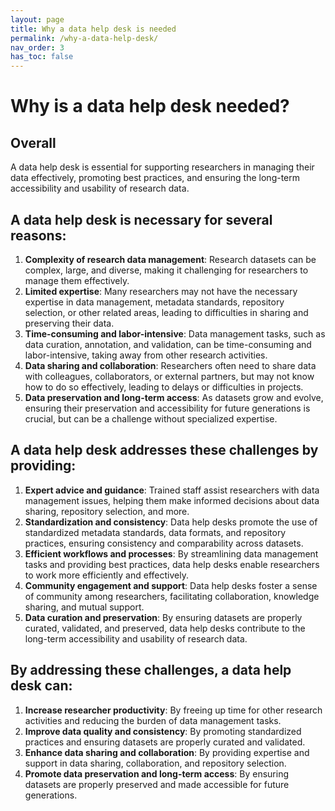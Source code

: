 ```yaml
---
layout: page
title: Why a data help desk is needed
permalink: /why-a-data-help-desk/
nav_order: 3
has_toc: false
---
```


# Why is a data help desk needed?

## Overall

A data help desk is essential for supporting researchers in managing their data
effectively, promoting best practices, and ensuring the long-term accessibility
and usability of research data.

## A data help desk is necessary for several reasons:

1. **Complexity of research data management**: Research datasets can be complex,
   large, and diverse, making it challenging for researchers to manage them
   effectively.
2. **Limited expertise**: Many researchers may not have the necessary expertise
   in data management, metadata standards, repository selection, or other
   related areas, leading to difficulties in sharing and preserving their data.
3. **Time-consuming and labor-intensive**: Data management tasks, such as data
   curation, annotation, and validation, can be time-consuming and
   labor-intensive, taking away from other research activities.
4. **Data sharing and collaboration**: Researchers often need to share data with
   colleagues, collaborators, or external partners, but may not know how to do
   so effectively, leading to delays or difficulties in projects.
5. **Data preservation and long-term access**: As datasets grow and evolve,
   ensuring their preservation and accessibility for future generations is
   crucial, but can be a challenge without specialized expertise.

## A data help desk addresses these challenges by providing:

1. **Expert advice and guidance**: Trained staff assist researchers with data
   management issues, helping them make informed decisions about data sharing,
   repository selection, and more.
2. **Standardization and consistency**: Data help desks promote the use of
   standardized metadata standards, data formats, and repository practices,
   ensuring consistency and comparability across datasets.
3. **Efficient workflows and processes**: By streamlining data management tasks
   and providing best practices, data help desks enable researchers to work more
   efficiently and effectively.
4. **Community engagement and support**: Data help desks foster a sense of
   community among researchers, facilitating collaboration, knowledge sharing,
   and mutual support.
5. **Data curation and preservation**: By ensuring datasets are properly
   curated, validated, and preserved, data help desks contribute to the
   long-term accessibility and usability of research data.

## By addressing these challenges, a data help desk can:

1. **Increase researcher productivity**: By freeing up time for other research
   activities and reducing the burden of data management tasks.
2. **Improve data quality and consistency**: By promoting standardized practices
   and ensuring datasets are properly curated and validated.
3. **Enhance data sharing and collaboration**: By providing expertise and
   support in data sharing, collaboration, and repository selection.
4. **Promote data preservation and long-term access**: By ensuring datasets are
   properly preserved and made accessible for future generations.
